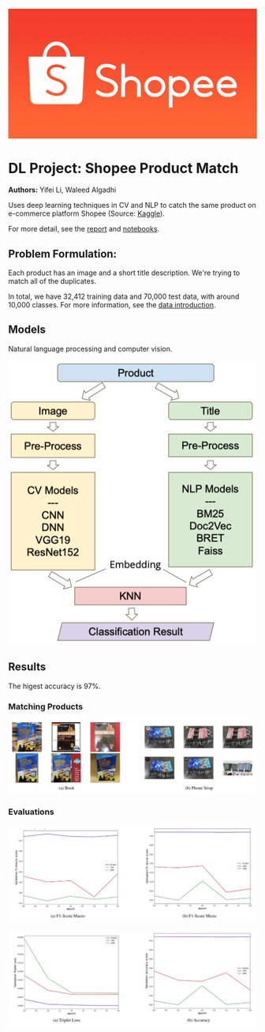 ![](/Assets/shopee.jpg)

# DL Project: Shopee Product Match

**Authors:** Yifei Li, Waleed Algadhi

Uses deep learning techniques in CV and NLP to catch the same product on e-commerce platform Shopee (Source: [Kaggle](https://www.kaggle.com/c/shopee-product-matching/overview)).

For more detail, see the [report](/Shopee_Product_Match_Report.pdf) and [notebooks](/Notebooks).

## Problem Formulation:

Each product has an image and a short title description. We're trying to match all of the duplicates.

In total, we have 32,412 training data and 70,000 test data, with around 10,000 classes. For more information, see the [data introduction](https://www.kaggle.com/c/shopee-product-matching/data).

## Models

Natural language processing and computer vision.

![](Assets/arch-overall.jpg)

## Results

The higest accuracy is 97%.

### Matching Products

![](Assets/match-products.jpg)

### Evaluations

![](Assets/f1-score.jpg)

![](Assets/triplet-and-acc.jpg)